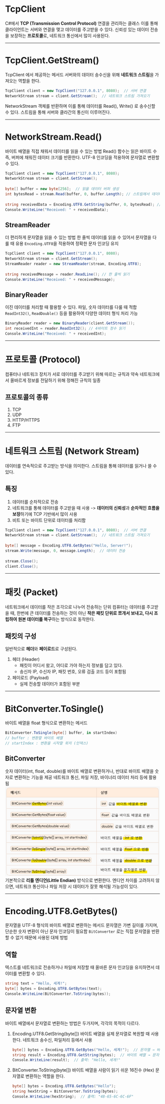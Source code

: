 # TcpClient
C#에서 **TCP (Transmission Control Protocol)** 연결을 관리하는 클래스
이를 통해 클라이언트는 서버와 연결을 맺고 데이터를 주고받을 수 있다.
신뢰성 있는 데이터 전송을 보장하는 **프로토콜**로, 네트워크 통신에서 많이 사용된다.

---
# TcpClient.GetStream()
TcpClient 에서 제공하는 메서드
서버와의 데이터 송수신을 위해 **네트워크 스트림**을 가져오는 역할을 한다.
```csharp
TcpClient client = new TcpClient("127.0.0.1", 8080);  // 서버 연결
NetworkStream stream = client.GetStream();  // 네트워크 스트림 가져오기
```
NetworkStream 객체를 반환하며 이를 통해 데이터를 Read(), Write() 로 송수신할 수 있다.
스트림을 통해 서버와 클라간의 통신이 이루어진다.

---
# NetworkStream.Read()
바이트 배열을 직접 채워서 데이터를 읽을 수 있는 방법
Read() 함수는 읽은 바이트 수 즉, 버퍼에 채워진 데이터 크기를 반환한다.
UTF-8 인코딩을 적용하여 문자열로 변환할 수 있다.
```csharp
TcpClient client = new TcpClient("127.0.0.1", 8080);
NetworkStream stream = client.GetStream();

byte[] buffer = new byte[256];  // 읽을 데이터 버퍼 생성
int bytesRead = stream.Read(buffer, 0, buffer.Length); // 스트림에서 데이터 읽기

string receivedData = Encoding.UTF8.GetString(buffer, 0, bytesRead); // 바이트 → 문자열 변환
Console.WriteLine("Received: " + receivedData);
```

## StreamReader
더 편리하게 문자열을 읽을 수 있는 방법
한 줄씩 데이터를 읽을 수 있어서 문자열을 다룰 때 유용
`Encoding.UTF8`을 적용하여 정확한 문자 인코딩 유지
```csharp
TcpClient client = new TcpClient("127.0.0.1", 8080);
NetworkStream stream = client.GetStream();
StreamReader reader = new StreamReader(stream, Encoding.UTF8);

string receivedMessage = reader.ReadLine(); // 한 줄씩 읽기
Console.WriteLine("Received: " + receivedMessage);
```

## BinaryReader
이진 데이터를 처리할 때 활용할 수 있다.
파일, 숫자 데이터를 다룰 때 적합
`ReadInt32()`, `ReadDouble()` 등을 활용하여 다양한 데이터 형식 처리 가능
```csharp
BinaryReader reader = new BinaryReader(client.GetStream());
int receivedInt = reader.ReadInt32(); // 4바이트 정수 읽기
Console.WriteLine("Received: " + receivedInt);
```

---
# 프로토콜 (Protocol)
컴퓨터나 네트워크 장치가 서로 데이터를 주고받기 위해 따르는 규칙과 약속
네트워크에서 올바르게 정보를 전달하기 위해 정해진 규칙의 일종

## 프로토콜의 종류
1. TCP
2. UDP
3. HTTP/HTTPS
4. FTP

---
# 네트워크 스트림 (Network Stream)
데이터를 연속적으로 주고받는 방식을 의미한다.
스트림을 통해 데이터를 읽거나 쓸 수 있다.

## 특징
1. 데이터를 순차적으로 전송
2. 네트워크를 통해 데이터를 주고받을 때 사용
   -> **데이터의 신뢰성**과 **순차적인 흐름을 보장**하기에 TCP 기반에서 많이 사용
3. 비트 또는 바이트 단위로 데이터를 처리함

```csharp
TcpClient client = new TcpClient("127.0.0.1", 8080);  // 서버 연결
NetworkStream stream = client.GetStream();  // 네트워크 스트림 가져오기

byte[] message = Encoding.UTF8.GetBytes("Hello, Server!");
stream.Write(message, 0, message.Length);  // 데이터 전송

stream.Close();
client.Close();
```

---
# 패킷 (Packet)
네트워크에서 데이터를 작은 조각으로 나누어 전송하는 단위
컴퓨터는 데이터를 주고받을 때, 한번에 큰 데이터를 전송하는 것이 아닌 **작은 패킷 단위로 쪼개서 보내고, 다시 조립하여 원본 데이터를 복구**하는 방식으로 동작한다.

## 패킷의 구성
일반적으로 **헤더**와 **페이로드**로 구성된다.

1. 헤더 (Header)
	- 패킷이 어디서 왔고, 어디로 가야 하는지 정보를 담고 있다.
	- 송신자 IP, 수신자 IP, 패킷 번호, 오류 검출 코드 등이 포함됨
2. 페이로드 (Payload)
	- 실제 전송할 데이터가 포함된 부분

---
# BitConverter.ToSingle()
바이트 배열을 float 형식으로 변환하는 메서드
```csharp
BitConverter.ToSingle(byte[] buffer, in startIndex)
// buffer : 변환할 바이트 배열
// startIndex : 변환을 시작할 위치 (인덱스)
```

## BitConverter
숫자 데이터(int, float, double)를 바이트 배열로 변환하거나, 반대로 바이트 배열을 숫자로 변환하는 기능을 제공
네트워크 통신, 파일 저장, 바이너리 데이터 처리 등에 활용됨
![600](./img/Pasted%20image%2020250513094822.png)
기본적으로 **리틀 엔디언(Little Endian)** 방식으로 변환한다.
엔디언 차이를 고려하지 않으면, 네트워크 통신이나 파일 저장 시 데이터가 잘못 해석될 가능성이 있다.

---
# Encoding.UTF8.GetBytes()
문자열을 UTF-8 형식의 바이트 배열로 변환하는 메서드
문자열은 가변 길이를 가지며, 단순한 숫자 변환이 아닌 문자 인코딩이 필요함
`BitConverter` 로는 직접 문자열을 반환할 수 없기 때문에 사용된 대체 방법

## 역할
텍스트를 네트워크로 전송하거나 파일에 저장할 때 올바른 문자 인코딩을 유지하면서 데이터를 변환할 수 있다.
```csharp
string text = "Hello, 세계!";
byte[] bytes = Encoding.UTF8.GetBytes(text);
Console.WriteLine(BitConverter.ToString(bytes));
```

## 문자열 변환
바이트 배열에서 문자열로 변환하는 방법은 두가지며, 각각의 목적이 다르다.
1. Encoding.UTF8.GetString(byte[])
	바이트 배열을 실제 문자열로 복원할 때 사용한다.
	네트워크 송수신, 파일처리 등에서 사용
	```csharp
	byte[] bytes = Encoding.UTF8.GetBytes("Hello, 세계!");  // 문자열 → 바이트 배열
	string result = Encoding.UTF8.GetString(bytes);  // 바이트 배열 → 문자열
	Console.WriteLine(result);  // 출력: "Hello, 세계!"
	```

2. BitConverter.ToString(byte[])
	바이트 배열을 사람이 읽기 쉬운 16진수 (Hex) 문자열로 변환하는 역할을 한다.
	```csharp
	byte[] bytes = Encoding.UTF8.GetBytes("Hello");
	string hexString = BitConverter.ToString(bytes);
	Console.WriteLine(hexString);  // 출력: "48-65-6C-6C-6F"
	```

